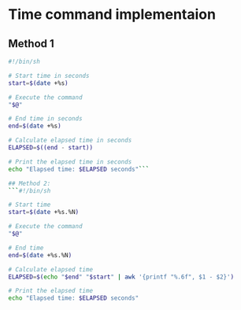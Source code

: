 # Time command implementaion

## Method 1

```bash
#!/bin/sh

# Start time in seconds
start=$(date +%s)

# Execute the command
"$@"

# End time in seconds
end=$(date +%s)

# Calculate elapsed time in seconds
ELAPSED=$((end - start))

# Print the elapsed time in seconds
echo "Elapsed time: $ELAPSED seconds"```

## Method 2:
```#!/bin/sh

# Start time
start=$(date +%s.%N)

# Execute the command
"$@"

# End time
end=$(date +%s.%N)

# Calculate elapsed time
ELAPSED=$(echo "$end" "$start" | awk '{printf "%.6f", $1 - $2}')

# Print the elapsed time
echo "Elapsed time: $ELAPSED seconds"
```
